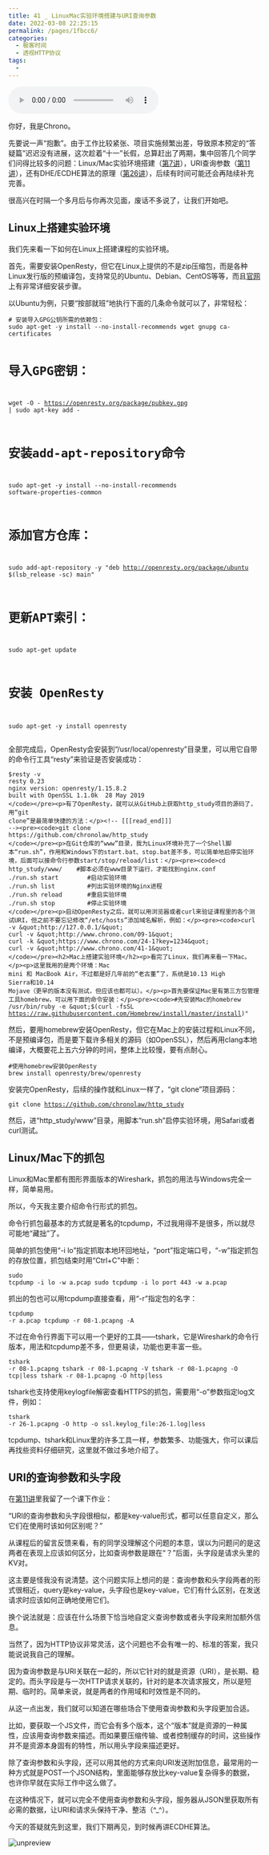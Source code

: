```yaml
---
title: 41 _ LinuxMac实验环境搭建与URI查询参数
date: 2022-03-08 22:25:15
permalink: /pages/1fbcc6/
categories:
  - 极客时间
  - 透视HTTP协议
tags:
  - 
---
```

<audio title="41 _ LinuxMac实验环境搭建与URI查询参数" src="https://static001.geekbang.org/resource/audio/53/09/53387d0bb500b74eea2e2b8ca622d009.mp3" controls="controls"></audio> 
<p>你好，我是Chrono。</p><p>先要说一声“抱歉”。由于工作比较紧张、项目实施频繁出差，导致原本预定的“答疑篇”迟迟没有进展，这次趁着“十一”长假，总算赶出了两期，集中回答几个同学们问得比较多的问题：Linux/Mac实验环境搭建（<a href="https://time.geekbang.org/column/article/100124">第7讲</a>），URI查询参数（<a href="https://time.geekbang.org/column/article/102008">第11讲</a>），还有DHE/ECDHE算法的原理（<a href="https://time.geekbang.org/column/article/110354">第26讲</a>），后续有时间可能还会再陆续补充完善。</p><p>很高兴在时隔一个多月后与你再次见面，废话不多说了，让我们开始吧。</p><h2>Linux上搭建实验环境</h2><p>我们先来看一下如何在Linux上搭建课程的实验环境。</p><p>首先，需要安装OpenResty，但它在Linux上提供的不是zip压缩包，而是各种Linux发行版的预编译包，支持常见的Ubuntu、Debian、CentOS等等，而且<a href="http://openresty.org/cn/linux-packages.html">官网</a>上有非常详细安装步骤。</p><p>以Ubuntu为例，只要“按部就班”地执行下面的几条命令就可以了，非常轻松：</p><pre><code># 安装导入GPG公钥所需的依赖包：
sudo apt-get -y install --no-install-recommends wget gnupg ca-certificates


# 导入GPG密钥：
wget -O - https://openresty.org/package/pubkey.gpg | sudo apt-key add -


# 安装add-apt-repository命令
sudo apt-get -y install --no-install-recommends software-properties-common


# 添加官方仓库：
sudo add-apt-repository -y &quot;deb http://openresty.org/package/ubuntu $(lsb_release -sc) main&quot;


# 更新APT索引：
sudo apt-get update


# 安装 OpenResty
sudo apt-get -y install openresty
</code></pre><p>全部完成后，OpenResty会安装到“/usr/local/openresty”目录里，可以用它自带的命令行工具“resty”来验证是否安装成功：</p><pre><code>$resty -v
resty 0.23
nginx version: openresty/1.15.8.2
built with OpenSSL 1.1.0k  28 May 2019
</code></pre><p>有了OpenResty，就可以从GitHub上获取http_study项目的源码了，用“git clone”是最简单快捷的方法：</p><!-- [[[read_end]]] --><pre><code>git clone https://github.com/chronolaw/http_study
</code></pre><p>在Git仓库的“www”目录，我为Linux环境补充了一个Shell脚本“run.sh”，作用和Windows下的start.bat、stop.bat差不多，可以简单地启停实验环境，后面可以接命令行参数start/stop/reload/list：</p><pre><code>cd http_study/www/    #脚本必须在www目录下运行，才能找到nginx.conf
./run.sh start        #启动实验环境
./run.sh list         #列出实验环境的Nginx进程
./run.sh reload       #重启实验环境
./run.sh stop         #停止实验环境
</code></pre><p>启动OpenResty之后，就可以用浏览器或者curl来验证课程里的各个测试URI，但之前不要忘记修改“/etc/hosts”添加域名解析，例如：</p><pre><code>curl -v &quot;http://127.0.0.1/&quot;
curl -v &quot;http://www.chrono.com/09-1&quot;
curl -k &quot;https://www.chrono.com/24-1?key=1234&quot;
curl -v &quot;http://www.chrono.com/41-1&quot;
</code></pre><h2>Mac上搭建实验环境</h2><p>看完了Linux，我们再来看一下Mac。</p><p>这里我用的是两个环境：Mac mini 和 MacBook Air，不过都是好几年前的“老古董”了，系统是10.13 High Sierra和10.14 Mojave（更早的版本没有测试，但应该也都可以）。</p><p>首先要保证Mac里有第三方包管理工具homebrew，可以用下面的命令安装：</p><pre><code>#先安装Mac的homebrew
/usr/bin/ruby -e &quot;$(curl -fsSL https://raw.githubusercontent.com/Homebrew/install/master/install)&quot;
</code></pre><p>然后，要用homebrew安装OpenResty，但它在Mac上的安装过程和Linux不同，不是预编译包，而是要下载许多相关的源码（如OpenSSL），然后再用clang本地编译，大概要花上五六分钟的时间，整体上比较慢，要有点耐心。</p><pre><code>#使用homebrew安装OpenResty
brew install openresty/brew/openresty
</code></pre><p>安装完OpenResty，后续的操作就和Linux一样了，“git clone”项目源码：</p><pre><code>git clone https://github.com/chronolaw/http_study
</code></pre><p>然后，进“http_study/www”目录，用脚本“run.sh”启停实验环境，用Safari或者curl测试。</p><h2>Linux/Mac下的抓包</h2><p>Linux和Mac里都有图形界面版本的Wireshark，抓包的用法与Windows完全一样，简单易用。</p><p>所以，今天我主要介绍命令行形式的抓包。</p><p>命令行抓包最基本的方式就是著名的tcpdump，不过我用得不是很多，所以就尽可能地“藏拙”了。</p><p>简单的抓包使用“-i lo”指定抓取本地环回地址，“port”指定端口号，“-w”指定抓包的存放位置，抓包结束时用“Ctrl+C”中断：</p><pre><code>sudo tcpdump -i lo -w a.pcap
sudo tcpdump -i lo port 443 -w a.pcap
</code></pre><p>抓出的包也可以用tcpdump直接查看，用“-r”指定包的名字：</p><pre><code>tcpdump -r a.pcap 
tcpdump -r 08-1.pcapng -A
</code></pre><p>不过在命令行界面下可以用一个更好的工具——tshark，它是Wireshark的命令行版本，用法和tcpdump差不多，但更易读，功能也更丰富一些。</p><pre><code>tshark -r 08-1.pcapng 
tshark -r 08-1.pcapng -V
tshark -r 08-1.pcapng -O tcp|less
tshark -r 08-1.pcapng -O http|less
</code></pre><p>tshark也支持使用keylogfile解密查看HTTPS的抓包，需要用“-o”参数指定log文件，例如：</p><pre><code>tshark -r 26-1.pcapng -O http -o ssl.keylog_file:26-1.log|less
</code></pre><p>tcpdump、tshark和Linux里的许多工具一样，参数繁多、功能强大，你可以课后再找些资料仔细研究，这里就不做过多地介绍了。</p><h2>URI的查询参数和头字段</h2><p>在<a href="https://time.geekbang.org/column/article/102008">第11讲</a>里我留了一个课下作业：</p><p>“URI的查询参数和头字段很相似，都是key-value形式，都可以任意自定义，那么它们在使用时该如何区别呢？”</p><p>从课程后的留言反馈来看，有的同学没理解这个问题的本意，误以为问题问的是这两者在表现上应该如何区分，比如查询参数是跟在“？”后面，头字段是请求头里的KV对。</p><p>这主要是怪我没有说清楚。这个问题实际上想问的是：查询参数和头字段两者的形式很相近，query是key-value，头字段也是key-value，它们有什么区别，在发送请求时应该如何正确地使用它们。</p><p>换个说法就是：<span class="orange">应该在什么场景下恰当地自定义查询参数或者头字段来附加额外信息</span>。</p><p>当然了，因为HTTP协议非常灵活，这个问题也不会有唯一的、标准的答案，我只能说说我自己的理解。</p><p>因为查询参数是与URI关联在一起的，所以它针对的就是资源（URI），是长期、稳定的。而头字段是与一次HTTP请求关联的，针对的是本次请求报文，所以是短期、临时的。简单来说，就是两者的作用域和时效性是不同的。</p><p>从这一点出发，我们就可以知道在哪些场合下使用查询参数和头字段更加合适。</p><p>比如，要获取一个JS文件，而它会有多个版本，这个“版本”就是资源的一种属性，应该用查询参数来描述。而如果要压缩传输、或者控制缓存的时间，这些操作并不是资源本身固有的特性，所以用头字段来描述更好。</p><p>除了查询参数和头字段，还可以用其他的方式来向URI发送附加信息，最常用的一种方式就是POST一个JSON结构，里面能够存放比key-value复杂得多的数据，也许你早就在实际工作中这么做了。</p><p>在这种情况下，就可以完全不使用查询参数和头字段，服务器从JSON里获取所有必需的数据，让URI和请求头保持干净、整洁（^_^）。</p><p>今天的答疑就先到这里，我们下期再见，到时候再讲ECDHE算法。</p><p><img src="https://static001.geekbang.org/resource/image/c1/f9/c17f3027ba3cfb45e391107a8cf04cf9.png" alt="unpreview"></p><p></p>